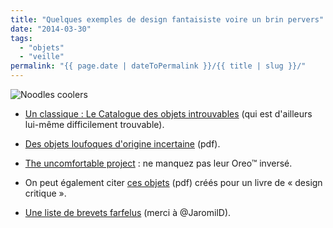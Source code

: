 ```yaml
---
title: "Quelques exemples de design fantaisiste voire un brin pervers"
date: "2014-03-30"
tags:
  - "objets"
  - "veille"
permalink: "{{ page.date | dateToPermalink }}/{{ title | slug }}/"
---
```


![Noodles coolers](/assets/images/noodleCooler.png)

- [Un classique : Le Catalogue des objets introuvables](http://www.apreslapub.fr/article-le-catalogue-des-idees-improbables-102758609.html) (qui est d'ailleurs lui-même difficilement trouvable).

- [Des objets loufoques d'origine incertaine](http://grouplab.cpsc.ucalgary.ca/saul/hci_topics/pdf_files/psychopathology-useless.pdf) (pdf).

- [The uncomfortable project](https://www.theuncomfortable.com/) : ne manquez pas leur Oreo™ inversé.

- On peut également citer [ces objets](http://www.paulos.net/teaching/2011/BID/readings/DesignNoirPlacebo.pdf) (pdf) créés pour un livre de « design critique ».

- [Une liste de brevets farfelus](http://www.buzzfeed.com/violas94/68-weird-american-patents) (merci à @JaromilD).
